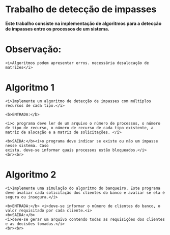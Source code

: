 # Trabalho de detecção de impasses 



<b>Este trabalho consiste na implementação de algoritmos para a detecção de impasses
entre os processos de um sistema.</b>

# Observação: 

	<i>Algoritmos podem apresentar erros. necessária desalocação de matrizes</i>
	
# Algoritmo 1
	<i>Implemente um algoritmo de detecção de impasses com múltiplos recursos de cada tipo.</i>
	
	<b>ENTRADA:</b> 
	
 	<i>o programa deve ler de um arquivo o número de processos, o número de tipo de recurso, o número de recurso de cada tipo existente, a matriz de alocação e a matriz de solicitações. </i>

	<b>SAÍDA:</b><i>o programa deve indicar se existe ou não um impasse nesse sistema. Caso
	exista, deve-se informar quais processos estão bloqueados.</i>
	<br><br>
# Algoritmo 2
	<i>Implemente uma simulação do algoritmo do banqueiro. Este programa deve avaliar cada solicitação dos clientes do banco e avaliar se ela é segura ou insegura.</i>

	<b>ENTRADA:</b> <i>deve-se informar o número de clientes do banco, o valor requisitado por cada cliente.<i>
	<b>SAÍDA:</b>
	<i>deve-se gerar um arquivo contendo todas as requisições dos clientes e as decisões tomadas.</i>
	<br><br>


